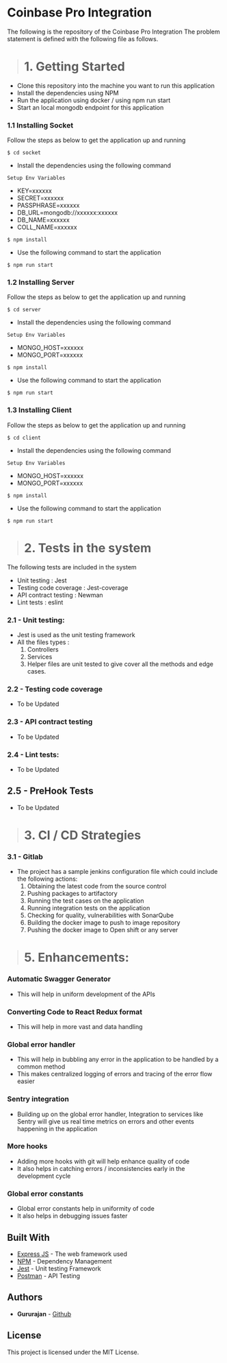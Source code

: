 
# Coinbase Pro Integration

The following is the repository of the Coinbase Pro Integration
The problem statement is defined with the following file as follows.


># 1. Getting Started

- Clone this repository into the machine you want to run this application
- Install the dependencies using NPM
- Run the application using docker / using npm run start
- Start an local mongodb endpoint for this application

### 1.1 Installing Socket

Follow the steps as below to get the application up and running

```
$ cd socket
```
- Install the dependencies using the following command
```
Setup Env Variables
```
- KEY=xxxxxx
- SECRET=xxxxxx
- PASSPHRASE=xxxxxx
- DB_URL=mongodb://xxxxxx:xxxxxx
- DB_NAME=xxxxxx
- COLL_NAME=xxxxxx

```
$ npm install
```
- Use the following command to start the application
```
$ npm run start
```


### 1.2 Installing Server

Follow the steps as below to get the application up and running

```
$ cd server
```
- Install the dependencies using the following command
```
Setup Env Variables
```
- MONGO_HOST=xxxxxx
- MONGO_PORT=xxxxxx

```
$ npm install
```
- Use the following command to start the application
```
$ npm run start
```


### 1.3 Installing Client

Follow the steps as below to get the application up and running
```
$ cd client
```
- Install the dependencies using the following command
```
Setup Env Variables
```
- MONGO_HOST=xxxxxx
- MONGO_PORT=xxxxxx

```
$ npm install
```
- Use the following command to start the application
```
$ npm run start
```

># 2. Tests in the system

The following tests are included in the system
- Unit testing : Jest
- Testing code coverage : Jest-coverage
- API contract testing : Newman
- Lint tests : eslint

### 2.1 - Unit testing:
- Jest is used as the unit testing framework
- All the files types :
    1. Controllers
    2. Services
    3. Helper
    files are unit tested to give cover all the methods and edge cases.


### 2.2 - Testing code coverage
- To be Updated


### 2.3 - API contract testing
- To be Updated

### 2.4 - Lint tests:
- To be Updated

## 2.5 - PreHook Tests
- To be Updated

># 3. CI / CD Strategies
### 3.1 - Gitlab
- The project has a sample jenkins configuration file which could include the following actions:
    1. Obtaining the latest code from the source control
    2. Pushing packages to artifactory
    3. Running the test cases on the application
    4. Running integration tests on the application
    5. Checking for quality, vulnerabilities with SonarQube
    6. Building the docker image to push to image repository
    7. Pushing the docker image to Open shift or any server



># 5. Enhancements:
### Automatic Swagger Generator
- This will help in uniform development of the APIs

### Converting Code to React Redux format
- This will help in more vast and data handling

### Global error handler
- This will help in bubbling any error in the application to be handled by a common method
- This makes centralized logging of errors and tracing of the error flow easier

### Sentry integration
- Building up on the global error handler, Integration to services like Sentry will give us real time metrics on errors and other events happening in the application

### More hooks
- Adding more hooks with git will help enhance quality of code
- It also helps in catching errors / inconsistencies early in the development cycle

### Global error constants
- Global error constants help in uniformity of code
- It also helps in debugging issues faster


## Built With

* [Express JS](https://expressjs.com/) - The web framework used
* [NPM](https://www.npmjs.com/) - Dependency Management
* [Jest](https://jestjs.io/) - Unit testing Framework
* [Postman](https://www.postman.com/) - API Testing


## Authors
* **Gururajan**  - [Github](https://github.com/guru2088)

## License
This project is licensed under the MIT License.
